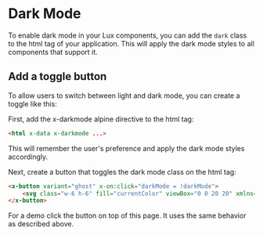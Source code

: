 # Dark Mode
To enable dark mode in your Lux components, you can add the ``dark`` class to the html tag of your application. This will apply the dark mode styles to all components that support it.

## Add a toggle button
To allow users to switch between light and dark mode, you can create a toggle like this:

First, add the x-darkmode alpine directive to the html tag:
```html
<html x-data x-darkmode ...>
```

This will remember the user's preference and apply the dark mode styles accordingly.

Next, create a button that toggles the dark mode class on the html tag:
```html
<x-button variant="ghost" x-on:click="darkMode = !darkMode">
    <svg class="w-6 h-6" fill="currentColor" viewBox="0 0 20 20" xmlns="http://www.w3.org/2000/svg"> <path d="M10 3C13.866 3 17 6.13401 17 10C17 13.866 13.866 17 10 17V3ZM10 2C5.58172 2 2 5.58172 2 10C2 14.4183 5.58172 18 10 18C14.4183 18 18 14.4183 18 10C18 5.58172 14.4183 2 10 2Z"/> </svg> 
</x-button>
```

For a demo click the button on top of this page. It uses the same behavior as described above.


